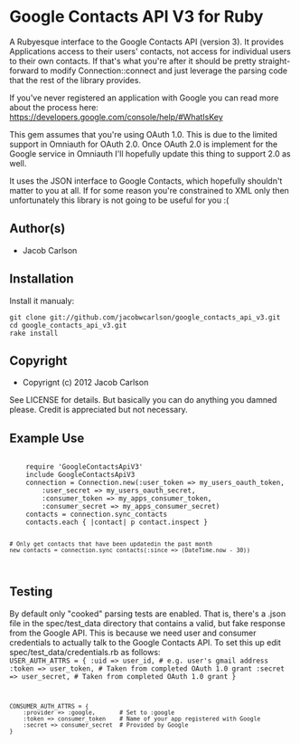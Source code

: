 # Google Contacts API V3 for Ruby

A Rubyesque interface to the Google Contacts API (version 3). It provides
Applications access to their users' contacts, not access for individual users
to their own contacts. If that's what you're after it should be pretty
straight-forward to modify Connection::connect and just leverage the parsing
code that the rest of the library provides.

If you've never registered an application with Google you can read more about
the process here: https://developers.google.com/console/help/#WhatIsKey

This gem assumes that you're using OAuth 1.0. This is due to the limited
support in Omniauth for OAuth 2.0. Once OAuth 2.0 is implement for the Google
service in Omniauth I'll hopefully update this thing to support 2.0 as well.

It uses the JSON interface to Google Contacts, which hopefully shouldn't
matter to you at all. If for some reason you're constrained to XML only then
unfortunately this library is not going to be useful for you :(

## Author(s)

* Jacob Carlson

## Installation

Install it manualy:

    git clone git://github.com/jacobwcarlson/google_contacts_api_v3.git
    cd google_contacts_api_v3.git 
    rake install

## Copyright

* Copyrignt (c) 2012 Jacob Carlson

See LICENSE for details. But basically you can do anything you damned please.
Credit is appreciated but not necessary.

## Example Use
<code>
    require 'GoogleContactsApiV3'
    include GoogleContactsApiV3
    connection = Connection.new(:user_token => my_users_oauth_token,
        :user_secret => my_users_oauth_secret,
        :consumer_token => my_apps_consumer_token,
        :consumer_secret => my_apps_consumer_secret)
    contacts = connection.sync_contacts
    contacts.each { |contact| p contact.inspect }

    # Only get contacts that have been updatedin the past month
    new_contacts = connection.sync_contacts(:since => (DateTime.now - 30))
</code>

## Testing
By default only "cooked" parsing tests are enabled. That is, there's a .json
file in the spec/test_data directory that contains a valid, but fake response
from the Google API. This is because we need user and consumer credentials to
actually talk to the Google Contacts API. To set this up
edit spec/test_data/credentials.rb as follows:
<code>
    USER_AUTH_ATTRS = {
        :uid => user_id,        # e.g. user's gmail address
        :token => user_token,   # Taken from completed OAuth 1.0 grant
        :secret => user_secret, # Taken from completed OAuth 1.0 grant
    }

    CONSUMER_AUTH_ATTRS = {
        :provider => :google,       # Set to :google
        :token => consumer_token    # Name of your app registered with Google
        :secret => consumer_secret  # Provided by Google 
    }
</code>

